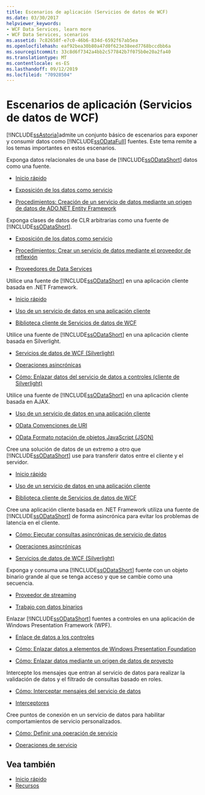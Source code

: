 ```yaml
---
title: Escenarios de aplicación (Servicios de datos de WCF)
ms.date: 03/30/2017
helpviewer_keywords:
- WCF Data Services, learn more
- WCF Data Services, scenarios
ms.assetid: 7c82658f-e7c0-46b6-834d-6592f67ab5ea
ms.openlocfilehash: eaf92bea30b80a47d0f623e38eed7768bccdbb6a
ms.sourcegitcommit: 33c8d6f7342a4bb2c577842b7f075b0e20a2fa40
ms.translationtype: MT
ms.contentlocale: es-ES
ms.lasthandoff: 09/12/2019
ms.locfileid: "70928504"
---
```

# <a name="application-scenarios-wcf-data-services"></a>Escenarios de aplicación (Servicios de datos de WCF)

[!INCLUDE[ssAstoria](../../../../includes/ssastoria-md.md)]admite un conjunto básico de escenarios para exponer y consumir datos como [!INCLUDE[ssODataFull](../../../../includes/ssodatafull-md.md)] fuentes. Este tema remite a los temas importantes en estos escenarios.

Exponga datos relacionales de una base de [!INCLUDE[ssODataShort](../../../../includes/ssodatashort-md.md)] datos como una fuente.

- [Inicio rápido](../../../../docs/framework/data/wcf/quickstart-wcf-data-services.md)

- [Exposición de los datos como servicio](exposing-your-data-as-a-service-wcf-data-services.md)

- [Procedimientos: Creación de un servicio de datos mediante un origen de datos de ADO.NET Entity Framework](create-a-data-service-using-an-adonet-ef-data-wcf.md)

Exponga clases de datos de CLR arbitrarias como una fuente de [!INCLUDE[ssODataShort](../../../../includes/ssodatashort-md.md)].

- [Exposición de los datos como servicio](../../../../docs/framework/data/wcf/exposing-your-data-as-a-service-wcf-data-services.md)

- [Procedimientos: Crear un servicio de datos mediante el proveedor de reflexión](create-a-data-service-using-rp-wcf-data-services.md)

- [Proveedores de Data Services](data-services-providers-wcf-data-services.md)

Utilice una fuente de [!INCLUDE[ssODataShort](../../../../includes/ssodatashort-md.md)] en una aplicación cliente basada en .NET Framework.

- [Inicio rápido](../../../../docs/framework/data/wcf/quickstart-wcf-data-services.md)

- [Uso de un servicio de datos en una aplicación cliente](using-a-data-service-in-a-client-application-wcf-data-services.md)

- [Biblioteca cliente de Servicios de datos de WCF](wcf-data-services-client-library.md)

Utilice una fuente de [!INCLUDE[ssODataShort](../../../../includes/ssodatashort-md.md)] en una aplicación cliente basada en Silverlight.

- [Servicios de datos de WCF (Silverlight)](https://docs.microsoft.com/previous-versions/windows/silverlight/dotnet-windows-silverlight/cc838234(v=vs.95))

- [Operaciones asincrónicas](asynchronous-operations-wcf-data-services.md)

- [Cómo: Enlazar datos del servicio de datos a controles (cliente de Silverlight)](https://docs.microsoft.com/previous-versions/dotnet/wcf-data-services/ee681614(v=vs.103))

Utilice una fuente de [!INCLUDE[ssODataShort](../../../../includes/ssodatashort-md.md)] en una aplicación cliente basada en AJAX.

- [Uso de un servicio de datos en una aplicación cliente](../../../../docs/framework/data/wcf/using-a-data-service-in-a-client-application-wcf-data-services.md)

- [OData Convenciones de URI](https://go.microsoft.com/fwlink/?LinkId=185564)

- [OData Formato notación de objetos JavaScript (JSON)](https://go.microsoft.com/fwlink/?LinkId=185790)

Cree una solución de datos de un extremo a otro que [!INCLUDE[ssODataShort](../../../../includes/ssodatashort-md.md)] use para transferir datos entre el cliente y el servidor.

- [Inicio rápido](../../../../docs/framework/data/wcf/quickstart-wcf-data-services.md)

- [Uso de un servicio de datos en una aplicación cliente](using-a-data-service-in-a-client-application-wcf-data-services.md)

- [Biblioteca cliente de Servicios de datos de WCF](wcf-data-services-client-library.md)

Cree una aplicación cliente basada en .NET Framework utiliza una fuente de [!INCLUDE[ssODataShort](../../../../includes/ssodatashort-md.md)] de forma asincrónica para evitar los problemas de latencia en el cliente.

- [Cómo: Ejecutar consultas asincrónicas de servicio de datos](../../../../docs/framework/data/wcf/how-to-execute-asynchronous-data-service-queries-wcf-data-services.md)

- [Operaciones asincrónicas](asynchronous-operations-wcf-data-services.md)

- [Servicios de datos de WCF (Silverlight)](https://docs.microsoft.com/previous-versions/windows/silverlight/dotnet-windows-silverlight/cc838234(v=vs.95))

Exponga y consuma una [!INCLUDE[ssODataShort](../../../../includes/ssodatashort-md.md)] fuente con un objeto binario grande al que se tenga acceso y que se cambie como una secuencia.

- [Proveedor de streaming](../../../../docs/framework/data/wcf/streaming-provider-wcf-data-services.md)

- [Trabajo con datos binarios](working-with-binary-data-wcf-data-services.md)

Enlazar [!INCLUDE[ssODataShort](../../../../includes/ssodatashort-md.md)] fuentes a controles en una aplicación de Windows Presentation Framework (WPF).

- [Enlace de datos a los controles](../../../../docs/framework/data/wcf/binding-data-to-controls-wcf-data-services.md)

- [Cómo: Enlazar datos a elementos de Windows Presentation Foundation](bind-data-to-wpf-elements-wcf-data-services.md)

- [Cómo: Enlazar datos mediante un origen de datos de proyecto](how-to-bind-data-using-a-project-data-source-wcf-data-services.md)

Intercepte los mensajes que entran al servicio de datos para realizar la validación de datos y el filtrado de consultas basado en roles.

- [Cómo: Interceptar mensajes del servicio de datos](../../../../docs/framework/data/wcf/how-to-intercept-data-service-messages-wcf-data-services.md)

- [Interceptores](interceptors-wcf-data-services.md)

Cree puntos de conexión en un servicio de datos para habilitar comportamientos de servicio personalizados.

- [Cómo: Definir una operación de servicio](../../../../docs/framework/data/wcf/how-to-define-a-service-operation-wcf-data-services.md)

- [Operaciones de servicio](service-operations-wcf-data-services.md)

## <a name="see-also"></a>Vea también

- [Inicio rápido](quickstart-wcf-data-services.md)
- [Recursos](wcf-data-services-resources.md)
